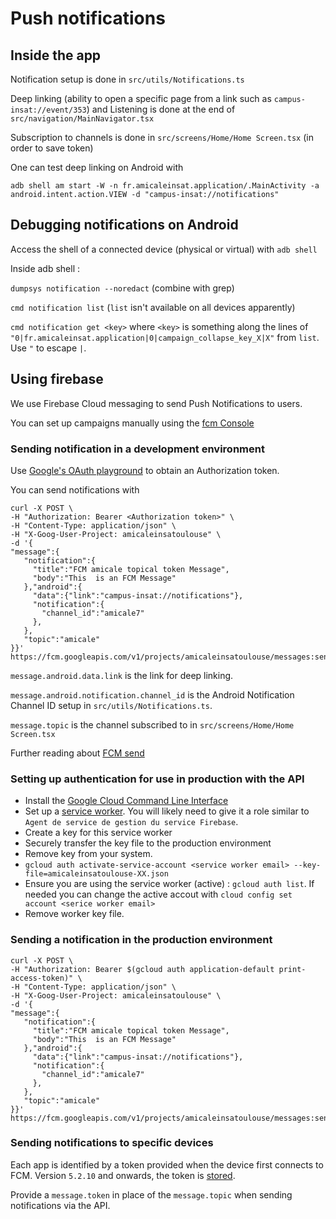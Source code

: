 # Push notifications

## Inside the app

Notification setup is done in `src/utils/Notifications.ts`

Deep linking (ability to open a specific page from a link such as
`campus-insat://event/353`) and Listening is done at the end of
`src/navigation/MainNavigator.tsx`

Subscription to channels is done in `src/screens/Home/Home Screen.tsx` (in
order to save token)

One can test deep linking on Android with

```
adb shell am start -W -n fr.amicaleinsat.application/.MainActivity -a android.intent.action.VIEW -d "campus-insat://notifications"
```

## Debugging notifications on Android

Access the shell of a connected device (physical or virtual) with `adb shell`

Inside adb shell :

`dumpsys notification --noredact` (combine with grep)

`cmd notification list` (`list` isn't available on all devices apparently)

`cmd notification get <key>` where `<key>` is something along the lines of
`"0|fr.amicaleinsat.application|0|campaign_collapse_key_X|X"` from `list`.
Use `"` to escape `|`.

## Using firebase

We use Firebase Cloud messaging to send Push Notifications to users.

You can set up campaigns manually using the [fcm Console](https://console.firebase.google.com/project/amicaleinsatoulouse/messaging)

### Sending notification in a development environment

Use [Google's OAuth
playground](https://developers.google.com/oauthplayground/) to
obtain an Authorization token.

You can send notifications with

```
curl -X POST \
-H "Authorization: Bearer <Authorization token>" \
-H "Content-Type: application/json" \
-H "X-Goog-User-Project: amicaleinsatoulouse" \
-d '{
"message":{
   "notification":{
     "title":"FCM amicale topical token Message",
     "body":"This  is an FCM Message"
   },"android":{
     "data":{"link":"campus-insat://notifications"},
     "notification":{
       "channel_id":"amicale7"
     },
   },
   "topic":"amicale"
}}' https://fcm.googleapis.com/v1/projects/amicaleinsatoulouse/messages:send
```

`message.android.data.link` is the link for deep linking.

`message.android.notification.channel_id` is the Android Notification Channel ID setup in `src/utils/Notifications.ts`.

`message.topic` is the channel subscribed to in `src/screens/Home/Home
Screen.tsx`

Further reading about [FCM send](https://firebase.google.com/docs/reference/fcm/rest/v1/projects.messages)

### Setting up authentication for use in production with the API

- Install the [Google Cloud Command Line
  Interface](https://cloud.google.com/sdk/docs/install-sdk)
- Set up a [service
  worker](https://console.cloud.google.com/iam-admin/serviceaccounts?project=amicaleinsatoulouse).
  You will likely need to give it a role similar to `Agent de
  service de gestion du service Firebase`.
- Create a key for this service worker
- Securely transfer the key file to the production environment
- Remove key from your system.
- `gcloud auth activate-service-account <service worker email>
  --key-file=amicaleinsatoulouse-XX.json`
- Ensure you are using the service worker (active) : `gcloud auth
  list`. If needed you can change the active accout with `cloud
  config set account <serice worker email>`
- Remove worker key file.

### Sending a notification in the production environment

```
curl -X POST \
-H "Authorization: Bearer $(gcloud auth application-default print-access-token)" \
-H "Content-Type: application/json" \
-H "X-Goog-User-Project: amicaleinsatoulouse" \
-d '{
"message":{
   "notification":{
     "title":"FCM amicale topical token Message",
     "body":"This  is an FCM Message"
   },"android":{
     "data":{"link":"campus-insat://notifications"},
     "notification":{
       "channel_id":"amicale7"
     },
   },
   "topic":"amicale"
}}' https://fcm.googleapis.com/v1/projects/amicaleinsatoulouse/messages:send
```

### Sending notifications to specific devices

Each app is identified by a token provided when the device first connects to
FCM. Version `5.2.10` and onwards, the token is
[stored](https://github.com/ClubInfoInsaT/application-amicale/commit/d76fab50e5d43fb882e0183c0fc2b676cdd47082).

Provide a `message.token` in place of the `message.topic` when sending
notifications via the API.
